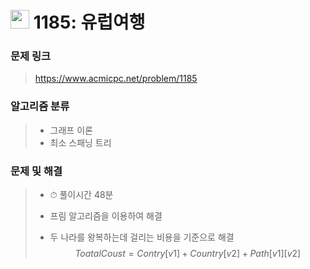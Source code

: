 # <img src="https://d2gd6pc034wcta.cloudfront.net/tier/17.svg" width="30">  1185: 유럽여행

### 문제 링크

> https://www.acmicpc.net/problem/1185



### 알고리즘 분류

>- 그래프 이론
>- 최소 스패닝 트리



### 문제 및 해결

>- ⏱ 풀이시간 48분
>
>- 프림 알고리즘을 이용하여 해결
>
>- 두 나라를 왕복하는데 걸리는 비용을 기준으로 해결
>  $$
>  Toatal Coust = Contry[v1] + Country[v2] + Path[v1][v2]
>  $$
